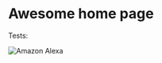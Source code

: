 # Awesome home page

Tests:

[comment]: <> (![screenshot]&#40;https://github.com/sblausten/sample-service-sam-2/blob/main/techdocs/aws-cowbell-prod/docs/assets/headline.png&#41;)

![Amazon Alexa](https://img.shields.io/badge/amazon%20alexa-52b5f7?style=for-the-badge&logo=amazon%20alexa&logoColor=white)


